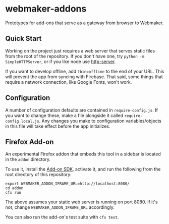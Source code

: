 webmaker-addons
===============

Prototypes for add-ons that serve as a gateway from browser to Webmaker.

## Quick Start

Working on the project just requires a web server that serves
static files from the root of the repository. If you don't have
one, try `python -m SimpleHTTPServer`, or if you like node use
[http-server][].

If you want to develop offline, add `?bin=offline` to the end of
your URL. This will prevent the app from syncing with Firebase.
That said, some things that require a network connection, like
Google Fonts, won't work.

## Configuration

A number of configuration defaults are contained in
`require-config.js`. If you want to change these, make a file
alongside it called `require-config.local.js`. Any changes you make
to configuration variables/objects in this file will take effect
before the app initializes.

## Firefox Add-on

An experimental Firefox addon that embeds this tool in a sidebar is
located in the `addon` directory.

To use it, install the [Add-on SDK][], activate it, and run the following
from the root directory of this repository:

```
export WEBMAKER_ADDON_IFRAME_URL=http://localhost:8080/
cd addon
cfx run
```

The above assumes your static web server is running on port 8080. If it's
not, change `WEBMAKER_ADDON_IFRAME_URL` accordingly.

You can also run the add-on's test suite with `cfx test`.

  [http-server]: https://www.npmjs.org/package/http-server
  [Add-on SDK]: https://developer.mozilla.org/en-US/Add-ons/SDK/Tutorials/Installation
